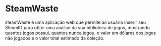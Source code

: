 # SteamWaste
 steamWaste é uma aplicação web que permite ao usuário inserir seu SteamID para obter uma análise da sua biblioteca de jogos, mostrando quantos jogos possui, quantos nunca jogou, o valor em dólares dos jogos não jogados e o valor total estimado da coleção.
